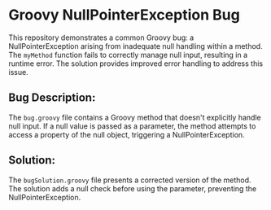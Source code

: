 # Groovy NullPointerException Bug

This repository demonstrates a common Groovy bug: a NullPointerException arising from inadequate null handling within a method.  The `myMethod` function fails to correctly manage null input, resulting in a runtime error.  The solution provides improved error handling to address this issue. 

## Bug Description:
The `bug.groovy` file contains a Groovy method that doesn't explicitly handle null input. If a null value is passed as a parameter, the method attempts to access a property of the null object, triggering a NullPointerException.

## Solution:
The `bugSolution.groovy` file presents a corrected version of the method. The solution adds a null check before using the parameter, preventing the NullPointerException.